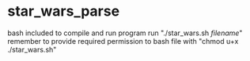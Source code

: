 # star_wars_parse

bash included to compile and run program
run "./star_wars.sh _filename_"
remember to provide required permission to bash file with "chmod u+x ./star_wars.sh"